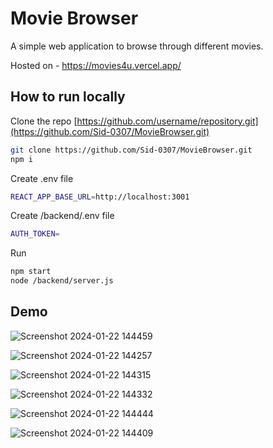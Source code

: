 # Movie Browser

A simple web application to browse through different movies.  

Hosted on - https://movies4u.vercel.app/

## How to run locally

Clone the repo [https://github.com/username/repository.git](https://github.com/Sid-0307/MovieBrowser.git)
```bash
git clone https://github.com/Sid-0307/MovieBrowser.git
npm i
```
Create .env file 
```bash
REACT_APP_BASE_URL=http://localhost:3001
```

Create /backend/.env file
```bash
AUTH_TOKEN=
```

Run
```bash
npm start
node /backend/server.js
```

## Demo
![Screenshot 2024-01-22 144459](https://github.com/Sid-0307/MovieBrowser/assets/110523312/3acb6b6a-f872-4295-9279-2c7020e6f81a)

![Screenshot 2024-01-22 144257](https://github.com/Sid-0307/MovieBrowser/assets/110523312/22d929a9-7d91-4920-b61a-33c9ce36b46f)

![Screenshot 2024-01-22 144315](https://github.com/Sid-0307/MovieBrowser/assets/110523312/c7029ad8-82a3-4228-92e6-9e062e8e4f93)

![Screenshot 2024-01-22 144332](https://github.com/Sid-0307/MovieBrowser/assets/110523312/e9e03923-e894-4f0f-9102-4e8f0498c5ad)

![Screenshot 2024-01-22 144444](https://github.com/Sid-0307/MovieBrowser/assets/110523312/f53373a3-d053-4520-be42-b0c5058121b6)

![Screenshot 2024-01-22 144409](https://github.com/Sid-0307/MovieBrowser/assets/110523312/cd029246-8f81-4129-aea9-b6b1c8f0fe50)




